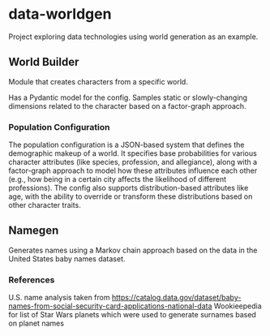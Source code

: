 # data-worldgen
Project exploring data technologies using world generation as an example.

## World Builder

Module that creates characters from a specific world.

Has a Pydantic model for the config. Samples static or slowly-changing dimensions related to the character based on a factor-graph approach.

### Population Configuration

The population configuration is a JSON-based system that defines the demographic makeup of a world. It specifies base probabilities for various character attributes (like species, profession, and allegiance), along with a factor-graph approach to model how these attributes influence each other (e.g., how being in a certain city affects the likelihood of different professions). The config also supports distribution-based attributes like age, with the ability to override or transform these distributions based on other character traits.

## Namegen

Generates names using a Markov chain approach based on the data in the United States baby names dataset.

### References
U.S. name analysis taken from https://catalog.data.gov/dataset/baby-names-from-social-security-card-applications-national-data
Wookieepedia for list of Star Wars planets which were used to generate surnames based on planet names
